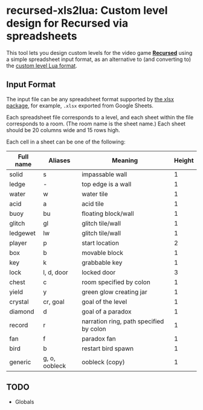 # recursed-xls2lua: Custom level design for Recursed via spreadsheets

This tool lets you design custom levels for the video game
**[Recursed](http://store.steampowered.com/app/497780/Recursed/)**
using a simple spreadsheet input format, as an alternative to
(and converting to) the
[custom level Lua format](http://steamcommunity.com/sharedfiles/filedetails/?id=800043882).

## Input Format

The input file can be any spreadsheet format supported by
[the xlsx package](https://www.npmjs.com/package/xlsx), for example,
`.xlsx` exported from Google Sheets.

Each spreadsheet file corresponds to a level, and each sheet within
the file corresponds to a room.  (The room name is the sheet name.)
Each sheet should be 20 columns wide and 15 rows high.

Each cell in a sheet can be one of the following:

Full name | Aliases       | Meaning             | Height
--------- | -------       | -------             | ------
solid     | s             | impassable wall     | 1
ledge     | -             | top edge is a wall  | 1
water     | w             | water tile          | 1
acid      | a             | acid tile           | 1
buoy      | bu            | floating block/wall | 1
glitch    | gl            | glitch tile/wall    | 1
ledgewet  | lw            | glitch tile/wall    | 1
player    | p             | start location      | 2
box       | b             | movable block       | 1
key       | k             | grabbable key       | 1
lock      | l, d, door    | locked door         | 3
chest     | c             | room specified by colon | 1
yield     | y             | green glow creating jar | 1
crystal   | cr, goal      | goal of the level   | 1
diamond   | d             | goal of a paradox   | 1
record    | r             | narration ring, path specified by colon | 1
fan       | f             | paradox fan         | 1
bird      | b             | restart bird spawn  | 1
generic   | g, o, oobleck | oobleck (copy)      | 1

## TODO

* Globals

